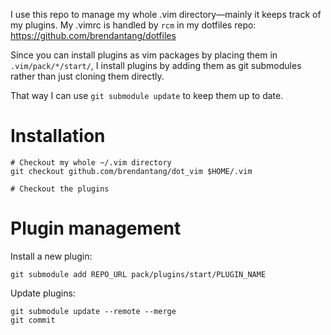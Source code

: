 I use this repo to manage my whole .vim directory—mainly it keeps track of my plugins.
My .vimrc is handled by `rcm` in my dotfiles repo: https://github.com/brendantang/dotfiles

Since you can install plugins as vim packages by placing them in `.vim/pack/*/start/`,
I install plugins by adding them as git submodules rather than just cloning them
directly.

That way I can use `git submodule update` to keep them up to date.

# Installation

```
# Checkout my whole ~/.vim directory
git checkout github.com/brendantang/dot_vim $HOME/.vim

# Checkout the plugins

```

# Plugin management

Install a new plugin:

```
git submodule add REPO_URL pack/plugins/start/PLUGIN_NAME
```

Update plugins:

```
git submodule update --remote --merge
git commit
```
